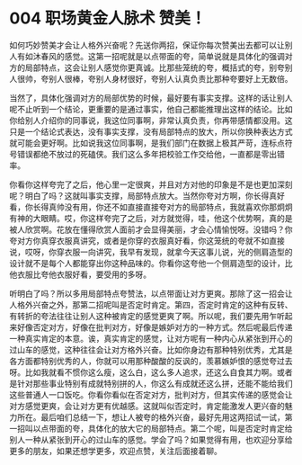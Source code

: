 # 004 职场黄金人脉术 赞美！



如何巧妙赞美才会让人格外兴奋呢？先送你两招，保证你每次赞美出去都可以让别人有如沐春风的感觉。这第一招呢就是以点带面的夸，简单说就是具体化的强调对方的局部特点，这会让别人感觉你更真诚。比那些笼统的夸，概括式的夸，别夸别人很帅，夸别人很棒，夸别人身材很好，夸别人认真负责比那种夸要好上无数倍。

当然了，具体化强调对方的局部优势的时候，最好要有事实支撑。这样的话让别人呢不止听到一个结论，更重要的是通过事实，他自己都能推理出这样的结论。比如你给别人介绍你的同事说，我这位同事啊，非常认真负责，你再带感情都没用。这只是一个结论式表达，没有事实支撑，没有局部特点的放大，所以你换种表达方式就可能会更好啊。比如说我这位同事啊，是我们部门在数据上极其严苛，连标点符号错误都绝不放过的死磕侠。我们这么多年把校验工作交给他，一直都是零出错率。

你看你这样夸完了之后，他心里一定很爽，并且对方对他的印象是不是也更加深刻呢？明白了吗？这就叫事实支撑，局部特点放大。当然你夸对方啊，你长得真好看，你长得真帅没有用，你还不如直接直接夸对方的局部特点，我就喜欢你那炯炯有神的大眼睛。哎，你这样夸完了之后，对方就觉得，哇，他这个优势啊，真的是被人欣赏啊。花放在懂得欣赏人面前才会显得美丽，才会心情愉悦呀。没错吗？你夸对方你真穿衣服真讲究，或者是你穿的衣服真好看，你这笼统的夸就不如直接说，哎呀，你穿衣服一向讲究，我早有发现，就拿今天这事儿说，光的侧肩造型的设计就不是每个人都能穿出你这种品味的。你看你这夸他一个侧肩造型的设计，比他衣服比夸他衣服好看，要受用的多呀。

听明白了吗？所以多用局部特点夸赞法，以点带面让对方更爽。那除了这一招会让人格外兴奋之外，那第二招呢叫是否定时肯定。第四，否定时肯定的这种有反转、有转折的夸法往往让别人这种被肯定的感觉更爽了啊。所以呢，我们要先用乍听起来好像否定对方，好像在批判对方，好像是嫉妒对方的一种方式。然后呢最后传递一种真实肯定的本意。诶，真实肯定的感觉，让对方呢有一种内心从紧张到开心的过山车的感觉，这种往往会让对方格外兴奋。比如你身边有那种特别优秀，尤其是各方面都特别优秀的人，你就可以用那种酸酸的反讽的，羡慕嫉妒恨的感觉夸过去呀。比如我就看不惯你这么瘦，这么白，这么多人追求，还这么自食其力啊。或者是针对那些事业特别有成就特别拼的人，你这么有成就还这么拼，还能不能给我们这些普通人一口饭吃。你看你看似在否定对方，批判对方，但其实传递的感觉会让对方感觉更爽，会让对方更有优越感。这就叫似否定时，肯定能激发人更兴奋的魅力所在。最后咱们总结一下，想让人被夸的格外兴奋，最好先用这两招试一试，第一招叫以点带面的夸，具体化的放大它的局部特点。第二个呢，叫是否定时肯定给别人一种从紧张到开心的过山车的感觉。学会了吗？如果觉得有用，也欢迎分享给更多的朋友，如果还想学更多，欢迎点赞，关注后面接着聊。
